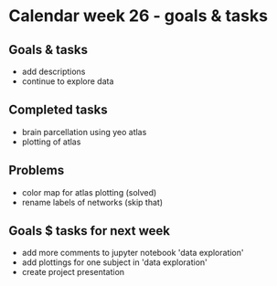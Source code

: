 # Calendar week 26 - goals & tasks

## Goals & tasks
- add descriptions
- continue to explore data

## Completed tasks
- brain parcellation using yeo atlas
- plotting of atlas

## Problems
- color map for atlas plotting (solved)
- rename labels of networks (skip that)

## Goals $ tasks for next week
- add more comments to jupyter notebook 'data exploration'
- add plottings for one subject in 'data exploration'
- create project presentation